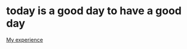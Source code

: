 # today is a good day to have a good day

[My experience](https://github.com/CateLittle/catelittle.github.io/blob/main/experience.md)
